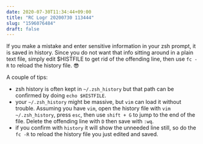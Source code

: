 ```yaml
---
date: 2020-07-30T11:34:44+09:00
title: "RC Logr 20200730 113444"
slug: "1596076484"
draft: false
---
```


If you make a mistake and enter sensitive information in your zsh prompt, it is saved in history. Since you do not want that info sitting around in a plain text file, simply edit $HISTFILE to get rid of the offending line, then use `fc -R` to reload the history file. 😎

A couple of tips: 

* zsh history is often kept in `~/.zsh_history` but that path can be confirmed by doing `echo $HISTFILE`. 
* your `~/.zsh_history` might be massive, but `vim` can load it without trouble. Assuming you have `vim`, open the history file with `vim ~/.zsh_history`, press `esc`, then use `shift + G` to jump to the end of the file. Delete the offending line with `D` then save with `:wq`. 
* if you confirm with `history` it will show the unneeded line still, so do the `fc -R` to reload the history file you just edited and saved. 
